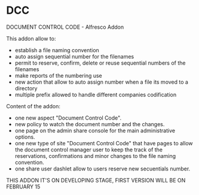 DCC
===

DOCUMENT CONTROL CODE - Alfresco Addon


This addon allow to:

- establish a file naming convention
- auto assign sequential number for the filenames
- permit to reserve, confirm, delete or reuse sequential numbers of the filenames
- make reports of the numbering use
- new action that allow to auto assign number when a file its moved to a directory
- multiple prefix allowed to handle different companies codification


Content of the addon:

- one new aspect "Document Control Code".
- new policy to watch the document number and the changes.
- one page on the admin share console for the main administrative options.
- one new type of site "Document Control Code" that have pages to allow the document control manager user to keep the track of the reservations, confirmations and minor changes to the file naming convention.
- one share user dashlet allow to users reserve new secuentials number.

THIS ADDON IT'S ON DEVELOPING STAGE, FIRST VERSION WILL BE ON FEBRUARY 15
